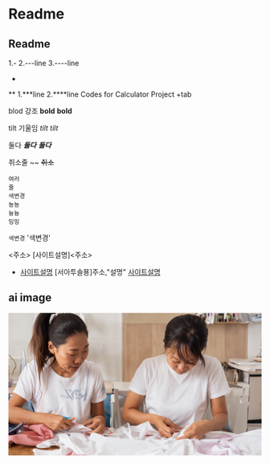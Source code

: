# Readme
## Readme
1.-
2.---line
3.----line


*
**
1.***line
2.****line
Codes for Calculator Project
+tab

blod 강조
**bold**
__bold__

tilt 기울임
*tilt*
_tilt_

둘다
***둘다***
___둘다___

취소줄
~~
~~취소~~

```
여러
줄
색변경
뇽뇽
늉늉
밍밍
```

`색변경`
'색변경'

<주소>
[사이트설명]<주소>
- [사이트설명](주소)
[서아투솔묭]주소,"설명"
[사이트설명](주소,"설명")

## ai image
![이미지 설명](ai이미지.jpg)

